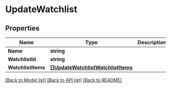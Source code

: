 # UpdateWatchlist

## Properties

Name | Type | Description | Notes
------------ | ------------- | ------------- | -------------
**Name** | **string** |  | [optional] 
**WatchlistId** | **string** |  | [optional] 
**WatchlistItems** | [**[]UpdateWatchlistWatchlistItems**](UpdateWatchlist_watchlistItems.md) |  | [optional] 

[[Back to Model list]](../README.md#documentation-for-models) [[Back to API list]](../README.md#documentation-for-api-endpoints) [[Back to README]](../README.md)


